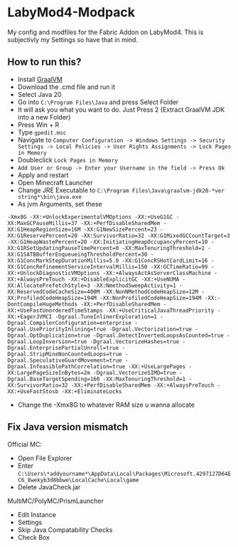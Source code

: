 # LabyMod4-Modpack

My config and modfiles for the Fabric Addon on LabyMod4.
This is subjectivly my Settings so have that in mind.

## How to run this?
- Install [GraalVM](https://github.com/he3als/graalvm-downloader/releases)
- Download the .cmd file and run it
- Select Java 20
- Go into `C:\Program Files\Java` and press Select Folder
- It will ask you what you want to do. Just Press 2 (Extract GraalVM JDK into a new Folder)
- Press Win + R
- Type `gpedit.msc`
- Navigate to `Computer Configuration -> Windows Settings -> Security Settings -> Local Policies -> User Rights Assignments -> Lock Pages in Memory`
- Doubleclick `Lock Pages in Memory`
- `Add User or Group -> Enter your Username in the field -> Press Ok`
- Apply and restart
- Open Minecraft Launcher
- Change JRE Executable to `C:\Program Files\Java\graalvm-jdk20-*ver string*\bin\java.exe`
- As jvm Arguments, set these
```
-Xmx8G -XX:+UnlockExperimentalVMOptions -XX:+UseG1GC -XX:MaxGCPauseMillis=37 -XX:+PerfDisableSharedMem -XX:G1HeapRegionSize=16M -XX:G1NewSizePercent=23 -XX:G1ReservePercent=20 -XX:SurvivorRatio=32 -XX:G1MixedGCCountTarget=3 -XX:G1HeapWastePercent=20 -XX:InitiatingHeapOccupancyPercent=10 -XX:G1RSetUpdatingPauseTimePercent=0 -XX:MaxTenuringThreshold=1 -XX:G1SATBBufferEnqueueingThresholdPercent=30 -XX:G1ConcMarkStepDurationMillis=5.0 -XX:G1ConcRSHotCardLimit=16 -XX:G1ConcRefinementServiceIntervalMillis=150 -XX:GCTimeRatio=99 -XX:+UnlockDiagnosticVMOptions -XX:+AlwaysActAsServerClassMachine -XX:+AlwaysPreTouch -XX:+DisableExplicitGC -XX:+UseNUMA -XX:AllocatePrefetchStyle=3 -XX:NmethodSweepActivity=1 -XX:ReservedCodeCacheSize=400M -XX:NonNMethodCodeHeapSize=12M -XX:ProfiledCodeHeapSize=194M -XX:NonProfiledCodeHeapSize=194M -XX:-DontCompileHugeMethods -XX:+PerfDisableSharedMem -XX:+UseFastUnorderedTimeStamps -XX:+UseCriticalJavaThreadPriority -XX:+EagerJVMCI -Dgraal.TuneInlinerExploration=1 -Dgraal.CompilerConfiguration=enterprise -Dgraal.UsePriorityInlining=true -Dgraal.Vectorization=true -Dgraal.OptDuplication=true -Dgraal.DetectInvertedLoopsAsCounted=true -Dgraal.LoopInversion=true -Dgraal.VectorizeHashes=true -Dgraal.EnterprisePartialUnroll=true -Dgraal.StripMineNonCountedLoops=true -Dgraal.SpeculativeGuardMovement=true -Dgraal.InfeasiblePathCorrelation=true -XX:+UseLargePages -XX:LargePageSizeInBytes=2m -Dgraal.VectorizeSIMD=true -Dgraal.BaseTargetSpending=160 -XX:MaxTenuringThreshold=1 -XX:SurvivorRatio=32 -XX:+PerfDisableSharedMem -XX:+AlwaysPreTouch -XX:+UseFastStosb -XX:+EliminateLocks
```
- Change the -Xmx8G to whatever RAM size u wanna allocate


## Fix Java version mismatch

Official MC:

- Open File Explorer
- Enter `C:\Users\*addyourname*\AppData\Local\Packages\Microsoft.4297127D64EC6_8wekyb3d8bbwe\LocalCache\Local\game`
- Delete JavaCheck.jar

MultiMC/PolyMC/PrismLauncher

- Edit Instance
- Settings
- Skip Java Compatability Checks
- Check Box

